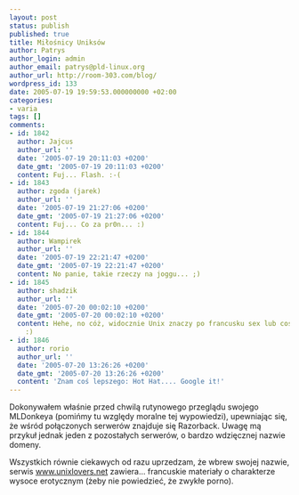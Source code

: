 ```yaml
---
layout: post
status: publish
published: true
title: Miłośnicy Uniksów
author: Patrys
author_login: admin
author_email: patrys@pld-linux.org
author_url: http://room-303.com/blog/
wordpress_id: 133
date: 2005-07-19 19:59:53.000000000 +02:00
categories:
- varia
tags: []
comments:
- id: 1842
  author: Jajcus
  author_url: ''
  date: '2005-07-19 20:11:03 +0200'
  date_gmt: '2005-07-19 20:11:03 +0200'
  content: Fuj... Flash. :-(
- id: 1843
  author: zgoda (jarek)
  author_url: ''
  date: '2005-07-19 21:27:06 +0200'
  date_gmt: '2005-07-19 21:27:06 +0200'
  content: Fuj... Co za pr0n... :)
- id: 1844
  author: Wampirek
  author_url: ''
  date: '2005-07-19 22:21:47 +0200'
  date_gmt: '2005-07-19 22:21:47 +0200'
  content: No panie, takie rzeczy na joggu... ;)
- id: 1845
  author: shadzik
  author_url: ''
  date: '2005-07-20 00:02:10 +0200'
  date_gmt: '2005-07-20 00:02:10 +0200'
  content: Hehe, no cóż, widocznie Unix znaczy po francusku sex lub coś w tym stylu
    :)
- id: 1846
  author: rorio
  author_url: ''
  date: '2005-07-20 13:26:26 +0200'
  date_gmt: '2005-07-20 13:26:26 +0200'
  content: 'Znam coś lepszego: Hot Hat.... Google it!'
---
```

<p>Dokonywałem właśnie przed chwilą rutynowego przeglądu swojego MLDonkeya (pomińmy tu względy moralne tej wypowiedzi), upewniając się, że wśród połączonych serwerów znajduje się Razorback. Uwagę mą przykuł jednak jeden z pozostałych serwerów, o bardzo wdzięcznej nazwie domeny.</p>

<p>Wszystkich równie ciekawych od razu uprzedzam, że wbrew swojej nazwie, serwis <a rel="nofollow" href="http://www.unixlovers.net/">www.unixlovers.net</a> zawiera... francuskie materiały o charakterze wysoce erotycznym (żeby nie powiedzieć, że zwykłe porno).</p>
